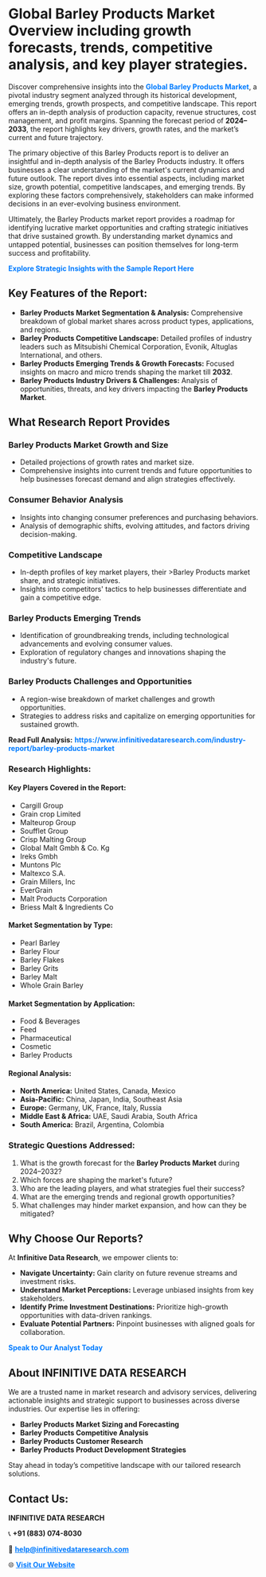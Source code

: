 <h1>Global Barley Products Market Overview including growth forecasts, trends, competitive analysis, and key player strategies.</h1>
<p>
Discover comprehensive insights into the 
<a href="https://www.infinitivedataresearch.com/industry-report/barley-products-market" rel="dofollow" style="color: #007BFF; text-decoration: none;"><strong>Global Barley Products Market</strong></a>, a pivotal industry segment analyzed through its historical development, emerging trends, growth prospects, and competitive landscape. This report offers an in-depth analysis of production capacity, revenue structures, cost management, and profit margins. Spanning the forecast period of <strong>2024–2033</strong>, the report highlights key drivers, growth rates, and the market’s current and future trajectory.
</p>
<p>
The primary objective of this Barley Products report is to deliver an insightful and in-depth analysis of the Barley Products industry. It offers businesses a clear understanding of the market's current dynamics and future outlook. The report dives into essential aspects, including market size, growth potential, competitive landscapes, and emerging trends. By exploring these factors comprehensively, stakeholders can make informed decisions in an ever-evolving business environment.
</p>
<p>
Ultimately, the Barley Products market report provides a roadmap for identifying lucrative market opportunities and crafting strategic initiatives that drive sustained growth. By understanding market dynamics and untapped potential, businesses can position themselves for long-term success and profitability.
</p>
<p>
<a href="https://www.infinitivedataresearch.com/request-sample/reportId=102523" style="color: #007BFF; text-decoration: none;"><strong>Explore Strategic Insights with the Sample Report Here</strong></a>
</p>

<h2>Key Features of the Report:</h2>
<ul>
<li><strong>Barley Products Market Segmentation & Analysis:</strong> Comprehensive breakdown of global market shares across product types, applications, and regions.</li>
<li><strong>Barley Products Competitive Landscape:</strong> Detailed profiles of industry leaders such as Mitsubishi Chemical Corporation, Evonik, Altuglas International, and others.</li>
<li><strong>Barley Products Emerging Trends & Growth Forecasts:</strong> Focused insights on macro and micro trends shaping the market till <strong>2032</strong>.</li>
<li><strong>Barley Products Industry Drivers & Challenges:</strong> Analysis of opportunities, threats, and key drivers impacting the <strong>Barley Products Market</strong>.</li>
</ul>

<h2>What Research Report Provides</h2>
<h3>Barley Products Market Growth and Size</h3>
<ul>
<li>Detailed projections of growth rates and market size.</li>
<li>Comprehensive insights into current trends and future opportunities to help businesses forecast demand and align strategies effectively.</li>
</ul>

<h3>Consumer Behavior Analysis</h3>
<ul>
<li>Insights into changing consumer preferences and purchasing behaviors.</li>
<li>Analysis of demographic shifts, evolving attitudes, and factors driving decision-making.</li>
</ul>

<h3>Competitive Landscape</h3>
<ul>
<li>In-depth profiles of key market players, their >Barley Products market share, and strategic initiatives.</li>
<li>Insights into competitors' tactics to help businesses differentiate and gain a competitive edge.</li>
</ul>

<h3>Barley Products Emerging Trends</h3>
<ul>
<li>Identification of groundbreaking trends, including technological advancements and evolving consumer values.</li>
<li>Exploration of regulatory changes and innovations shaping the industry's future.</li>
</ul>

<h3>Barley Products Challenges and Opportunities</h3>
<ul>
<li>A region-wise breakdown of market challenges and growth opportunities.</li>
<li>Strategies to address risks and capitalize on emerging opportunities for sustained growth.</li>
</ul>
<p><strong>Read Full Analysis:</strong> <a href="https://www.infinitivedataresearch.com/industry-report/barley-products-market" rel="dofollow" style="color: #007BFF; text-decoration: none;"><strong>https://www.infinitivedataresearch.com/industry-report/barley-products-market</strong></a></p>
<h3>Research Highlights:</h3>
<h4>Key Players Covered in the Report:</h4>
<ul><li>Cargill Group</li><li>Grain crop Limited</li><li>Malteurop Group</li><li>Soufflet Group</li><li>Crisp Malting Group</li><li>Global Malt Gmbh &amp; Co. Kg</li><li>Ireks Gmbh</li><li>Muntons Plc</li><li>Maltexco S.A.</li><li>Grain Millers, Inc</li><li>EverGrain</li><li>Malt Products Corporation</li><li>Briess Malt &amp; Ingredients Co</li></ul>
<h4>Market Segmentation by Type:</h4>
<ul><li>Pearl Barley</li><li>Barley Flour</li><li>Barley Flakes</li><li>Barley Grits</li><li>Barley Malt</li><li>Whole Grain Barley</li></ul>
<h4>Market Segmentation by Application:</h4>
<ul><li>Food &amp; Beverages</li><li>Feed</li><li>Pharmaceutical</li><li>Cosmetic</li><li>Barley Products</li></ul>

<h4>Regional Analysis:</h4>
<ul>
<li><strong>North America:</strong> United States, Canada, Mexico</li>
<li><strong>Asia-Pacific:</strong> China, Japan, India, Southeast Asia</li>
<li><strong>Europe:</strong> Germany, UK, France, Italy, Russia</li>
<li><strong>Middle East & Africa:</strong> UAE, Saudi Arabia, South Africa</li>
<li><strong>South America:</strong> Brazil, Argentina, Colombia</li>
</ul>

<h3>Strategic Questions Addressed:</h3>
<ol>
<li>What is the growth forecast for the <strong>Barley Products Market</strong> during 2024–2032?</li>
<li>Which forces are shaping the market's future?</li>
<li>Who are the leading players, and what strategies fuel their success?</li>
<li>What are the emerging trends and regional growth opportunities?</li>
<li>What challenges may hinder market expansion, and how can they be mitigated?</li>
</ol>

<h2>Why Choose Our Reports?</h2>
<p>At <strong>Infinitive Data Research</strong>, we empower clients to:</p>
<ul>
<li><strong>Navigate Uncertainty:</strong> Gain clarity on future revenue streams and investment risks.</li>
<li><strong>Understand Market Perceptions:</strong> Leverage unbiased insights from key stakeholders.</li>
<li><strong>Identify Prime Investment Destinations:</strong> Prioritize high-growth opportunities with data-driven rankings.</li>
<li><strong>Evaluate Potential Partners:</strong> Pinpoint businesses with aligned goals for collaboration.</li>
</ul>
<p><a href="https://www.infinitivedataresearch.com/industry-report/barley-products-market" rel="dofollow" style="color: #007BFF; text-decoration: none;"><strong>Speak to Our Analyst Today</strong></a></p>

<h2>About INFINITIVE DATA RESEARCH</h2>
<p>We are a trusted name in market research and advisory services, delivering actionable insights and strategic support to businesses across diverse industries. Our expertise lies in offering:</p>
<ul>
<li><strong>Barley Products Market Sizing and Forecasting</strong></li>
<li><strong>Barley Products Competitive Analysis</strong></li>
<li><strong>Barley Products Customer Research</strong></li>
<li><strong>Barley Products Product Development Strategies</strong></li>
</ul>
<p>Stay ahead in today’s competitive landscape with our tailored research solutions.</p>

<h2>Contact Us:</h2>
<p><strong>INFINITIVE DATA RESEARCH</strong></p>
<p>📞 <strong>+91 (883) 074-8030</strong></p>
<p>📧 <strong><a href="mailto:help@infinitivedataresearch.com" style="color: #007BFF;">help@infinitivedataresearch.com</a></strong></p>
<p>🌐 <strong><a href="https://www.infinitivedataresearch.com" rel="dofollow" style="color: #007BFF;">Visit Our Website</a></strong></p>